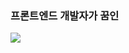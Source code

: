 <h3>프론트엔드 개발자가 꿈인</h3>
<img src="https://capsule-render.vercel.app/api?type=wave&color=auto&height=300&section=header&text=yunseo%20&fontSize=90" />
